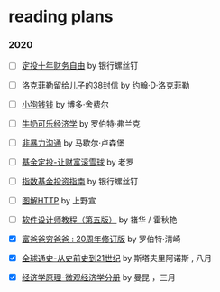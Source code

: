 # reading plans

### 2020

- [ ]  [定投十年财务自由](https://book.douban.com/subject/34836784/)  by 银行螺丝钉

- [ ]  [洛克菲勒留给儿子的38封信](https://book.douban.com/subject/1161817/)  by 约翰·D·洛克菲勒

- [ ]  [小狗钱钱](https://book.douban.com/subject/3576486/)  by 博多·舍费尔

- [ ]  [牛奶可乐经济学](https://book.douban.com/subject/26979305/)  by 罗伯特·弗兰克

- [ ]  [非暴力沟通](https://book.douban.com/subject/30761952/)  by 马歇尔·卢森堡
  
- [ ]  [基金定投-让财富滚雪球](https://book.douban.com/subject/30364214/)  by 老罗

- [ ]  [指数基金投资指南](https://book.douban.com/subject/27204860/)  by 银行螺丝钉

- [ ]  [图解HTTP](https://book.douban.com/subject/25863515/)  by 上野宣

- [ ]  [软件设计师教程（第五版）](https://book.douban.com/subject/30354729/)  by 褚华 / 霍秋艳

- [x]  [富爸爸穷爸爸 : 20周年修订版](https://book.douban.com/subject/27153484/)  by 罗伯特·清崎

- [x]  [全球通史-从史前史到21世纪](https://book.douban.com/subject/10583099/)  by 斯塔夫里阿诺斯 , 八月

- [x]  [经济学原理-微观经济学分册](https://book.douban.com/subject/26435630/)  by 曼昆 ，三月







